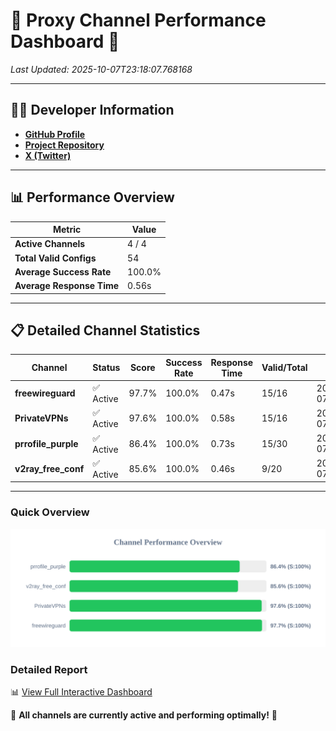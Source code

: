 # 🌟 Proxy Channel Performance Dashboard 🌟

_Last Updated: 2025-10-07T23:18:07.768168_

---

## 👩‍💻 Developer Information

- **[GitHub Profile](https://github.com/4n0nymou3)**  
- **[Project Repository](https://github.com/4n0nymou3/multi-proxy-config-fetcher)**  
- **[X (Twitter)](https://x.com/4n0nymou3)**  

---

## 📊 Performance Overview

| Metric                | Value       |
|-----------------------|-------------|
| **Active Channels**   | 4 / 4       |
| **Total Valid Configs** | 54          |
| **Average Success Rate** | 100.0%      |
| **Average Response Time** | 0.56s       |

---

## 📋 Detailed Channel Statistics

| Channel          | Status     | Score  | Success Rate | Response Time | Valid/Total | Last Success               |
|------------------|------------|--------|--------------|---------------|-------------|----------------------------|
| **freewireguard**  | ✅ Active  | 97.7%  | 100.0% | 0.47s         | 15/16       | 2025-10-07T23:18:07.766604 |
| **PrivateVPNs**  | ✅ Active  | 97.6%  | 100.0% | 0.58s         | 15/16       | 2025-10-07T23:18:07.273403 |
| **prrofile_purple**  | ✅ Active  | 86.4%  | 100.0% | 0.73s         | 15/30       | 2025-10-07T23:18:06.104416 |
| **v2ray_free_conf**  | ✅ Active  | 85.6%  | 100.0% | 0.46s         | 9/20       | 2025-10-07T23:18:06.657185 |

---

### Quick Overview
<div align="center">
  <a href="https://raw.githubusercontent.com/nullluser/NullRepo/refs/heads/main/assets/channel_stats_chart.svg">
    <img src="https://raw.githubusercontent.com/nullluser/NullRepo/refs/heads/main/assets/channel_stats_chart.svg" alt="Source Performance Statistics" width="800">
  </a>
</div>

### Detailed Report
📊 [View Full Interactive Dashboard](https://htmlpreview.github.io/?https://github.com/nullluser/NullRepo/blob/main/assets/performance_report.html)

🎉 **All channels are currently active and performing optimally!** 🎉
